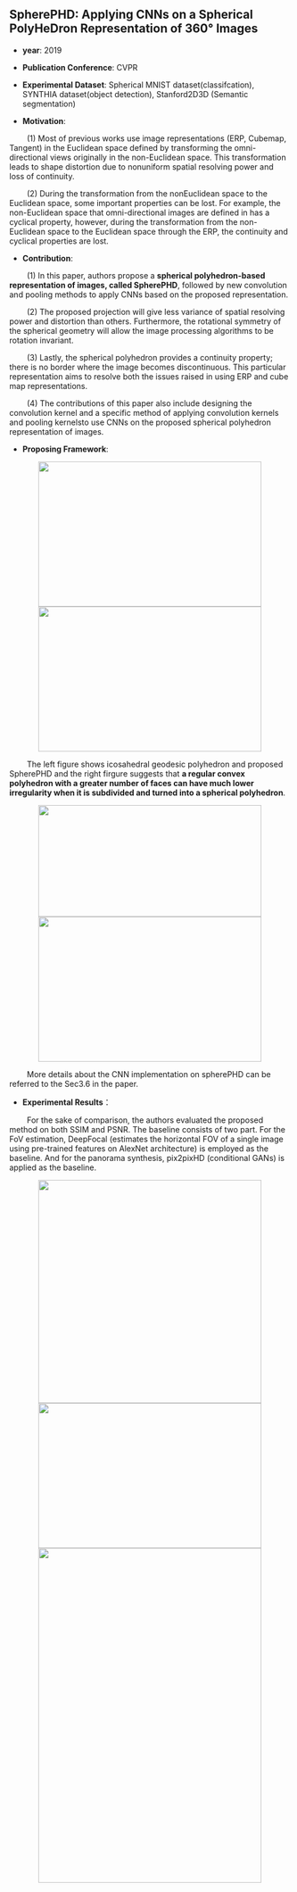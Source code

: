 ## SpherePHD: Applying CNNs on a Spherical PolyHeDron Representation of 360&deg; Images

- **year**: 2019

- **Publication Conference**: CVPR

- **Experimental Dataset**:  Spherical MNIST dataset(classifcation), SYNTHIA dataset(object detection), Stanford2D3D (Semantic segmentation)

- **Motivation**:

&nbsp; &nbsp; &nbsp; &nbsp; (1) Most of previous works use image representations (ERP, Cubemap, Tangent) in the Euclidean space defined by transforming the omni-directional views originally in the non-Euclidean space. This transformation leads to shape distortion due to nonuniform spatial resolving power and loss of continuity.

&nbsp; &nbsp; &nbsp; &nbsp; (2) During the transformation from the nonEuclidean space to the Euclidean space, some important properties can be lost. For example, the non-Euclidean space that omni-directional images are defined in has a cyclical property, however, during the transformation from the non-Euclidean space to the Euclidean space through the ERP, the continuity and cyclical properties are lost.

- **Contribution**:

&nbsp; &nbsp; &nbsp; &nbsp; (1)  In this paper, authors propose a **spherical polyhedron-based representation of images, called SpherePHD**, followed by new convolution and pooling methods to apply CNNs based on the proposed representation.

&nbsp; &nbsp; &nbsp; &nbsp; (2) The proposed projection will give less variance of spatial resolving power and distortion than others. Furthermore, the rotational symmetry of the spherical geometry will allow the image processing algorithms to be rotation invariant.

&nbsp; &nbsp; &nbsp; &nbsp; (3) Lastly, the spherical polyhedron provides a continuity property; there is no border where the image becomes discontinuous. This particular representation aims to resolve both the issues raised in using ERP and cube map representations.

&nbsp; &nbsp; &nbsp; &nbsp; (4) The contributions of this paper also include designing the convolution kernel and a specific method of applying convolution kernels and pooling kernelsto use CNNs on the proposed spherical polyhedron representation of images.

- **Proposing Framework**:
<div align=center>
<img src="https://github.com/VLISLAB/360-DL-Survey/blob/main/Images/SpherePHD.png" width="400" height="260"><img src="https://github.com/VLISLAB/360-DL-Survey/blob/main/Images/SpherePHD1.png" width="400" height="260">
</div>

&nbsp; &nbsp; &nbsp; &nbsp; The left figure shows icosahedral geodesic polyhedron and proposed SpherePHD and the right firgure suggests that **a regular convex polyhedron with a greater number of faces can have much lower irregularity when it is subdivided and turned into a spherical polyhedron**.

<div align=center>
<img src="https://github.com/VLISLAB/360-DL-Survey/blob/main/Images/SpherePHDconv.png" width="400" height="200"><img src="https://github.com/VLISLAB/360-DL-Survey/blob/main/Images/SpherePHDpool.png" width="400" height="260">
</div>

&nbsp; &nbsp; &nbsp; &nbsp; More details about the CNN implementation on spherePHD can be referred to the Sec3.6 in the paper.

- **Experimental Results**：

&nbsp; &nbsp; &nbsp; &nbsp; For the sake of comparison, the authors evaluated the proposed method on both SSIM and PSNR. The baseline consists of two part. For the FoV estimation, DeepFocal (estimates the horizontal FOV of a single image using pre-trained features on AlexNet architecture) is employed as the baseline. And for the panorama synthesis,  pix2pixHD (conditional GANs) is applied as the baseline.

<div align=center>
<img src="https://github.com/VLISLAB/360-DL-Survey/blob/main/Images/SpherePHDseg.png" width="400" height="400"><img src="https://github.com/VLISLAB/360-DL-Survey/blob/main/Images/SpherePHDclassification.png" width="400" height="260"><img src="https://github.com/VLISLAB/360-DL-Survey/blob/main/Images/SpherePHDdetection.png" width="400" height="600">
</div>
